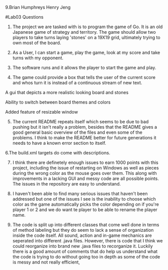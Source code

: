 9.Brian Humphreys
Henry Jeng

#Lab03 Questions

1. The project we are tasked with is to program the game of Go. It is an old Japanese game of strategy and territory. The game should allow two players to take turns laying 'stones' on a 19X19 grid, ultimately trying to own most of the board.

2. As a User, I can start a game, play the game, look at my score and take turns with my opponent.

3. The software runs and it allows the player to start the game and play.

4. The game could provide a box that tells the user of the current score and whos turn it is instead of a continuous stream of new text.

A gui that depicts a more realistic looking board and stones

Ability to switch between board themes and colors

Added feature of resizable window      

5. The current README repeats itself which seems to be due to bad pushing but it isn't really a problem, besides that the README gives a good general basic overview of the files and even some of the problems. I think to make the README better for future generations it needs to have a known error section to itself.

6.The build.xml targets do come with descriptions.

7. I think there are definetely enough issues to earn 1000 points with this project, including the issue of restarting on Windows as well as pieces during the wrong color as the mouse goes over them. This along with improvements in a lacking GUI and messy code are all possible points. The issues in the repository are easy to understand.

8. I haven't been able to find many serious issues that haven't been addressed but one of the issues I see is the inability to choose which color as the game automatically picks the color depending on if you're player 1 or 2 and we do want te player to be able to rename the player name. 

9. The code is split up into different classes that come well done in terms of method labeling but they do seem to lack a sense of organization inside the code itself. All sound, action and in-game mechanics are seperated into different .java files. However, there is code that I think we could reorganize into brand new .java files to recorganize it. Luckily there is a good amount of comments that do help us understand what the code is trying to do without going too in depth as some of the code is messy and not really efficient,
